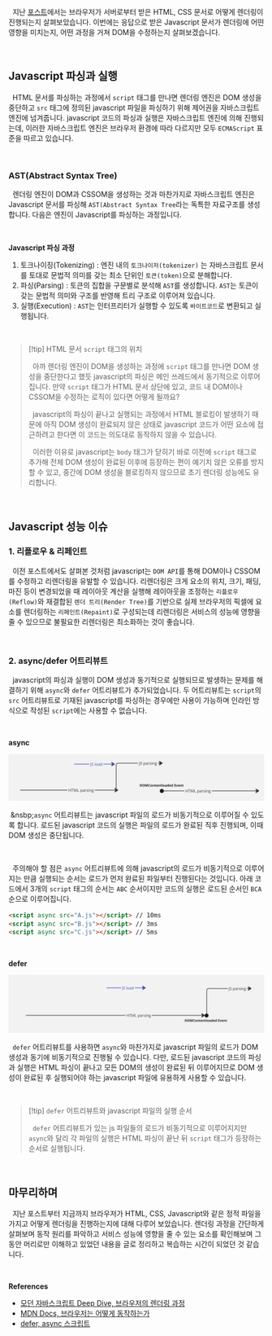 
&nbsp;&nbsp;지난 [포스트](./브라우저%20렌더링%201.md)에서는 브라우저가 서버로부터 받은 HTML, CSS 문서로 어떻게 렌더링이 진행되는지 살펴보았습니다. 이번에는 응답으로 받은 Javascript 문서가 렌더링에 어떤 영향을 미치는지, 어떤 과정을 거쳐 DOM을 수정하는지 살펴보겠습니다.

<br>

## Javascript 파싱과 실행

&nbsp;&nbsp;HTML 문서를 파싱하는 과정에서 `script` 태그를 만나면 렌더링 엔진은 DOM 생성을 중단하고 `src` 태그에 정의된 javascript 파일을 파싱하기 위해 제어권을 자바스크립트 엔진에 넘겨줍니다. javascript 코드의 파싱과 실행은 자바스크립트 엔진에 의해 진행되는데, 이러한 자바스크립트 엔진은 브라우저 환경에 따라 다르지만 모두 `ECMAScript` 표준을 따르고 있습니다.

<br>

### AST(Abstract Syntax Tree)

&nbsp;&nbsp;렌더링 엔진이 DOM과 CSSOM을 생성하는 것과 마찬가지로 자바스크립트 엔진은 Javascript 문서를 파싱해 `AST(Abstract Syntax Tree`라는 독특한 자료구조를 생성합니다. 다음은 엔진이 Javascript를 파싱하는 과정입니다.

<br>

**Javascript 파싱 과정**

1. 토크나이징(Tokenizing) : 엔진 내의 `토크나이저(tokenizer)` 는 자바스크립트 문서를 토대로 문법적 의미를 갖는 최소 단위인 `토큰(token)`으로 분해합니다.
2. 파싱(Parsing) : 토큰의 집합을 구문별로 분석해 `AST`를 생성합니다. `AST`는 토큰이 갖는 문법적 의미와 구조를 반영해 트리 구조로 이루어져 있습니다.
3. 실행(Execution) : `AST`는 인터프리터가 실행할 수 있도록 `바이트코드`로 변환되고 실행됩니다.

<br>

>[!tip]  HTML 문서  `script` 태그의 위치
>
>&nbsp;&nbsp;아까 렌더링 엔진이 DOM을 생성하는 과정에 `script` 태그를 만나면 DOM 생성을 중단한다고 했듯 javascript의 파싱은 메인 쓰레드에서 동기적으로 이루어집니다. 만약 `script` 태그가 HTML 문서 상단에 있고, 코드 내 DOM이나 CSSOM을 수정하는 로직이 있다면 어떻게 될까요?
>
>&nbsp;&nbsp;javascript의 파싱이 끝나고 실행되는 과정에서 HTML 블로킹이 발생하기 때문에 아직 DOM 생성이 완료되지 않은 상태로 javascript 코드가 어떤 요소에 접근하려고 한다면 이 코드는 의도대로 동작하지 않을 수 있습니다.
>
>&nbsp;&nbsp;이러한 이유로 javascript는 `body` 태그가 닫히기 바로 이전에  `script` 태그로 추가해 전체 DOM 생성이 완료된 이후에 등장하는 편이 예기치 않은 오류를 방지할 수 있고, 중간에 DOM 생성을 블로킹하지 않으므로 초기 렌더링 성능에도 유리합니다.

<br>

## Javascript 성능 이슈

### 1. 리플로우 & 리페인트

&nbsp;&nbsp;이전 포스트에서도 살펴본 것처럼 javascript는 `DOM API`를 통해 DOM이나 CSSOM를 수정하고 리렌더링을 유발할 수 있습니다. 리렌더링은 크게 요소의 위치, 크기, 패딩, 마진 등이 변경되었을 때 레이아웃 계산을 실행해 레이아웃을 조정하는 `리플로우(Reflow)`와 재결합된 `렌더 트리(Render Tree)`를 기반으로 실제 브라우저의 픽셀에 요소를 렌더링하는 `리페인트(Repaint)`로 구성되는데 리렌더링은 서비스의 성능에 영향을 줄 수 있으므로 불필요한 리렌더링은 최소화하는 것이 좋습니다.

<br>

### 2. async/defer 어트리뷰트

&nbsp;&nbsp;javascript의 파싱과 실행이 DOM 생성과 동기적으로 실행되므로 발생하는 문제를 해결하기 위해 `async`와 `defer` 어트리뷰트가 추가되었습니다. 두 어트리뷰트는 `script`의 `src` 어트리뷰트로 기재된 javascript를 파싱하는 경우에만 사용이 가능하며 인라인 방식으로 작성된 `script`에는 사용할 수 없습니다.

<br>

**async**

![async attribute process](../images/async_attribute.png)

&nbsp;&nsbp;`async` 어트리뷰트는 javascript 파일의 로드가 비동기적으로 이루어질 수 있도록 합니다. 로드된 javascript 코드의 실행은 파일의 로드가 완료된 직후 진행되며, 이때 DOM 생성은 중단됩니다.

<br>

&nbsp;&nbsp;주의해야 할 점은 `async` 어트리뷰트에 의해 javascript의 로드가 비동기적으로 이루어지는 만큼 실행되는 순서는 로드가 먼저 완료된 파일부터 진행된다는 것입니다. 아래 코드에서 3개의 `script` 태그의 순서는 `ABC` 순서이지만 코드의 실행은 로드된 순서인 `BCA` 순으로 이루어집니다.

```html
<script async src="A.js"></script> // 10ms
<script async src="B.js"></script> // 3ms
<script async src="C.js"></script> // 5ms
```

<br>

**defer**

![async attribute process](../images/defer_attribute.png)

&nbsp;&nbsp;`defer` 어트리뷰트를 사용하면 `async`와 마찬가지로 javascript 파일의 로드가 DOM 생성과 동기에 비동기적으로 진행될 수 있습니다. 다만, 로드된 javascript 코드의 파싱과 실행은 HTML 파싱이 끝나고 모든 DOM의 생성이 완료된 뒤 이루어지므로 DOM 생성이 완료된 후 실행되어야 하는 javascript 파일에 유용하게 사용할 수 있습니다.

<br>

>[!tip] `defer` 어트리뷰트와 javascript 파일의 실행 순서
>
>&nbsp;&nbsp;`defer` 어트리뷰트가 있는 js 파일들의 로드가 비동기적으로 이루어지지만 `async`와  달리  각 파일의 실행은 HTML 파싱이 끝난 뒤 `script` 태그가 등장하는 순서로 실행됩니다.

<br>

## 마무리하며

&nbsp;&nbsp;지난 포스트부터 지금까지 브라우저가 HTML, CSS, Javascript와 같은 정적 파일을 가지고 어떻게 렌더링을 진행하는지에 대해 다루어 보았습니다. 렌더링 과정을 간단하게 살펴보며 동작 원리를 파악하고 서비스 성능에 영향을 줄 수 있는 요소를 확인해보며 그동안 머리로만 이해하고 있었던 내용을 글로 정리하고 복습하는 시간이 되었던 것 같습니다.

<br>

**References**
- [모던 자바스크립트 Deep Dive, 브라우저의 렌더링 과정](https://m.yes24.com/Goods/Detail/92742567)
- [MDN Docs, 브라우저는 어떻게 동작하는가](https://developer.mozilla.org/ko/docs/Web/Performance/How_browsers_work)
- [defer, async 스크립트](https://ko.javascript.info/script-async-defer)
